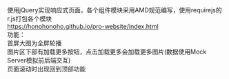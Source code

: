 使用jQuery实现响应式页面，各个组件模块采用AMD规范编写，使用requirejs的r.js打包各个模块<br>
https://honohonoho.github.io/pro-website/index.html <br>
功能：<br>
首屏大图为全屏轮播<br>
图片区下部有加载更多按钮，点击加载更多会加载更多图片(数据使用Mock Server模拟前后端交互)<br>
页面滚动时出现回到顶部功能
